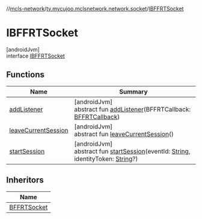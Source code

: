 //[mcls-network](../../../index.md)/[tv.mycujoo.mclsnetwork.network.socket](../index.md)/[IBFFRTSocket](index.md)

# IBFFRTSocket

[androidJvm]\
interface [IBFFRTSocket](index.md)

## Functions

| Name | Summary |
|---|---|
| [addListener](add-listener.md) | [androidJvm]<br>abstract fun [addListener](add-listener.md)(BFFRTCallback: [BFFRTCallback](../-b-f-f-r-t-callback/index.md)) |
| [leaveCurrentSession](leave-current-session.md) | [androidJvm]<br>abstract fun [leaveCurrentSession](leave-current-session.md)() |
| [startSession](start-session.md) | [androidJvm]<br>abstract fun [startSession](start-session.md)(eventId: [String](https://kotlinlang.org/api/latest/jvm/stdlib/kotlin/-string/index.html), identityToken: [String](https://kotlinlang.org/api/latest/jvm/stdlib/kotlin/-string/index.html)?) |

## Inheritors

| Name |
|---|
| [BFFRTSocket](../-b-f-f-r-t-socket/index.md) |
